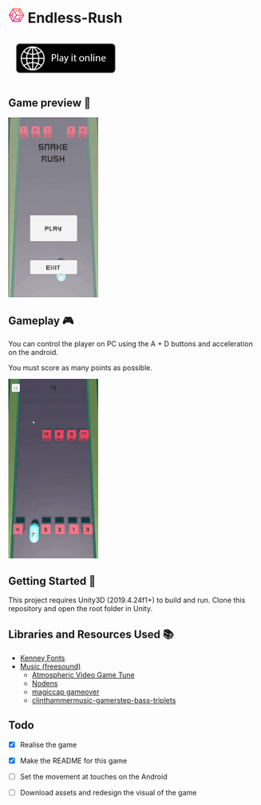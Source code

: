 # [![Game Logo](GitHub/logo/transparent-cube-icon-32.PNG)](https://github.com/Matvei-Fadeev/Endless-Rush) Endless-Rush

[<img alt='Play it online' src='GitHub/badges/play-online-badge.png' width="200px" style="padding:15px"/>](https://simmer.io/@Krecker/snake-rush "Play it online")

## Game preview :movie_camera:
![Game Preview](GitHub/gifs/preview.gif)

## Gameplay :video_game:
You can control the player on PC using the A + D buttons and acceleration on the android.

You must score as many points as possible.

![Game Preview](GitHub/gifs/gameplay.gif)

## Getting Started :traffic_light:
This project requires Unity3D (2019.4.24f1+) to build and run. Clone this repository and open the root folder in Unity.

## Libraries and Resources Used :books:

* [Kenney Fonts](https://www.kenney.nl/assets/kenney-fonts)
* [Music (freesound)](https://freesound.org/)
  * [Atmospheric Video Game Tune](https://freesound.org/people/SRJA_Gaming/sounds/545392/)
  * [Nodens](https://freesound.org/people/axtoncrolley/sounds/172707/)
  * [magiccap gameover](https://freesound.org/people/vanceparley/sounds/412082/)
  * [clinthammermusic-gamerstep-bass-triplets](https://freesound.org/people/Clinthammer/sounds/179511/)

## Todo
- [X] Realise the game
- [X] Make the README for this game
- [ ] Set the movement at touches on the Android
- [ ] Download assets and redesign the visual of the game
  
